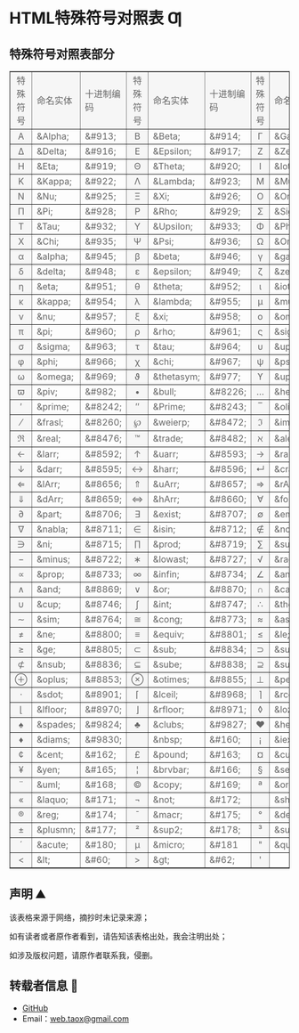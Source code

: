 # HTML特殊符号对照表 Ƣ

## 特殊符号对照表部分

<table style="color: #666666" border="1" cellspacing="1" bordercolordark="#ffffff" cellpadding="2" width="100%" align="center">
<tbody><tr height="26">
<td bgcolor="#f6f6f6" align="center">特殊符号</td>
<td bgcolor="#f6f6f6">命名实体</td>
<td bgcolor="#f6f6f6">十进制编码</td>
<td bgcolor="#f6f6f6" align="center">特殊符号</td>
<td bgcolor="#f6f6f6">命名实体</td>
<td bgcolor="#f6f6f6">十进制编码</td>
<td bgcolor="#f6f6f6" align="center">特殊符号</td>
<td bgcolor="#f6f6f6">命名实体</td>
<td bgcolor="#f6f6f6">十进制编码</td></tr>
<tr>
<td bgcolor="#f6f6f6" align="center">Α</td>
<td>&amp;Alpha;</td>
<td>&amp;#913;</td>
<td bgcolor="#f6f6f6" align="center">Β</td>
<td>&amp;Beta;</td>
<td>&amp;#914;</td>
<td bgcolor="#f6f6f6" align="center">Γ</td>
<td>&amp;Gamma;</td>
<td>&amp;#915;</td></tr>
<tr>
<td bgcolor="#f6f6f6" align="center">Δ</td>
<td>&amp;Delta;</td>
<td>&amp;#916;</td>
<td bgcolor="#f6f6f6" align="center">Ε</td>
<td>&amp;Epsilon;</td>
<td>&amp;#917;</td>
<td bgcolor="#f6f6f6" align="center">Ζ</td>
<td>&amp;Zeta;</td>
<td>&amp;#918;</td></tr>
<tr>
<td bgcolor="#f6f6f6" align="center">Η</td>
<td>&amp;Eta;</td>
<td>&amp;#919;</td>
<td bgcolor="#f6f6f6" align="center">Θ</td>
<td>&amp;Theta;</td>
<td>&amp;#920;</td>
<td bgcolor="#f6f6f6" align="center">Ι</td>
<td>&amp;Iota;</td>
<td>&amp;#921;</td></tr>
<tr>
<td bgcolor="#f6f6f6" align="center">Κ</td>
<td>&amp;Kappa;</td>
<td>&amp;#922;</td>
<td bgcolor="#f6f6f6" align="center">Λ</td>
<td>&amp;Lambda;</td>
<td>&amp;#923;</td>
<td bgcolor="#f6f6f6" align="center">Μ</td>
<td>&amp;Mu;</td>
<td>&amp;#924;</td></tr>
<tr>
<td bgcolor="#f6f6f6" align="center">Ν</td>
<td>&amp;Nu;</td>
<td>&amp;#925;</td>
<td bgcolor="#f6f6f6" align="center">Ξ</td>
<td>&amp;Xi;</td>
<td>&amp;#926;</td>
<td bgcolor="#f6f6f6" align="center">Ο</td>
<td>&amp;Omicron;</td>
<td>&amp;#927;</td></tr>
<tr>
<td bgcolor="#f6f6f6" align="center">Π</td>
<td>&amp;Pi;</td>
<td>&amp;#928;</td>
<td bgcolor="#f6f6f6" align="center">Ρ</td>
<td>&amp;Rho;</td>
<td>&amp;#929;</td>
<td bgcolor="#f6f6f6" align="center">Σ</td>
<td>&amp;Sigma;</td>
<td>&amp;#931;</td></tr>
<tr>
<td bgcolor="#f6f6f6" align="center">Τ</td>
<td>&amp;Tau;</td>
<td>&amp;#932;</td>
<td bgcolor="#f6f6f6" align="center">Υ</td>
<td>&amp;Upsilon;</td>
<td>&amp;#933;</td>
<td bgcolor="#f6f6f6" align="center">Φ</td>
<td>&amp;Phi;</td>
<td>&amp;#934;</td></tr>
<tr>
<td bgcolor="#f6f6f6" align="center">Χ</td>
<td>&amp;Chi;</td>
<td>&amp;#935;</td>
<td bgcolor="#f6f6f6" align="center">Ψ</td>
<td>&amp;Psi;</td>
<td>&amp;#936;</td>
<td bgcolor="#f6f6f6" align="center">Ω</td>
<td>&amp;Omega;</td>
<td>&amp;#937;</td></tr>
<tr>
<td bgcolor="#f6f6f6" align="center">α</td>
<td>&amp;alpha;</td>
<td>&amp;#945;</td>
<td bgcolor="#f6f6f6" align="center">β</td>
<td>&amp;beta;</td>
<td>&amp;#946;</td>
<td bgcolor="#f6f6f6" align="center">γ</td>
<td>&amp;gamma;</td>
<td>&amp;#947;</td></tr>
<tr>
<td bgcolor="#f6f6f6" align="center">δ</td>
<td>&amp;delta;</td>
<td>&amp;#948;</td>
<td bgcolor="#f6f6f6" align="center">ε</td>
<td>&amp;epsilon;</td>
<td>&amp;#949;</td>
<td bgcolor="#f6f6f6" align="center">ζ</td>
<td>&amp;zeta;</td>
<td>&amp;#950;</td></tr>
<tr>
<td bgcolor="#f6f6f6" align="center">η</td>
<td>&amp;eta;</td>
<td>&amp;#951;</td>
<td bgcolor="#f6f6f6" align="center">θ</td>
<td>&amp;theta;</td>
<td>&amp;#952;</td>
<td bgcolor="#f6f6f6" align="center">ι</td>
<td>&amp;iota;</td>
<td>&amp;#953;</td></tr>
<tr>
<td bgcolor="#f6f6f6" align="center">κ</td>
<td>&amp;kappa;</td>
<td>&amp;#954;</td>
<td bgcolor="#f6f6f6" align="center">λ</td>
<td>&amp;lambda;</td>
<td>&amp;#955;</td>
<td bgcolor="#f6f6f6" align="center">μ</td>
<td>&amp;mu;</td>
<td>&amp;#956;</td></tr>
<tr>
<td bgcolor="#f6f6f6" align="center">ν</td>
<td>&amp;nu;</td>
<td>&amp;#957;</td>
<td bgcolor="#f6f6f6" align="center">ξ</td>
<td>&amp;xi;</td>
<td>&amp;#958;</td>
<td bgcolor="#f6f6f6" align="center">ο</td>
<td>&amp;omicron;</td>
<td>&amp;#959;</td></tr>
<tr>
<td bgcolor="#f6f6f6" align="center">π</td>
<td>&amp;pi;</td>
<td>&amp;#960;</td>
<td bgcolor="#f6f6f6" align="center">ρ</td>
<td>&amp;rho;</td>
<td>&amp;#961;</td>
<td bgcolor="#f6f6f6" align="center">ς</td>
<td>&amp;sigmaf;</td>
<td>&amp;#962;</td></tr>
<tr>
<td bgcolor="#f6f6f6" align="center">σ</td>
<td>&amp;sigma;</td>
<td>&amp;#963;</td>
<td bgcolor="#f6f6f6" align="center">τ</td>
<td>&amp;tau;</td>
<td>&amp;#964;</td>
<td bgcolor="#f6f6f6" align="center">υ</td>
<td>&amp;upsilon;</td>
<td>&amp;#965;</td></tr>
<tr>
<td bgcolor="#f6f6f6" align="center">φ</td>
<td>&amp;phi;</td>
<td>&amp;#966;</td>
<td bgcolor="#f6f6f6" align="center">χ</td>
<td>&amp;chi;</td>
<td>&amp;#967;</td>
<td bgcolor="#f6f6f6" align="center">ψ</td>
<td>&amp;psi;</td>
<td>&amp;#968;</td></tr>
<tr>
<td bgcolor="#f6f6f6" align="center">ω</td>
<td>&amp;omega;</td>
<td>&amp;#969;</td>
<td bgcolor="#f6f6f6" align="center">ϑ</td>
<td>&amp;thetasym;</td>
<td>&amp;#977;</td>
<td bgcolor="#f6f6f6" align="center">ϒ</td>
<td>&amp;upsih;</td>
<td>&amp;#978;</td></tr>
<tr>
<td bgcolor="#f6f6f6" align="center">ϖ</td>
<td>&amp;piv;</td>
<td>&amp;#982;</td>
<td bgcolor="#f6f6f6" align="center">•</td>
<td>&amp;bull;</td>
<td>&amp;#8226;</td>
<td bgcolor="#f6f6f6" align="center">…</td>
<td>&amp;hellip;</td>
<td>&amp;#8230;</td></tr>
<tr>
<td bgcolor="#f6f6f6" align="center">′</td>
<td>&amp;prime;</td>
<td>&amp;#8242;</td>
<td bgcolor="#f6f6f6" align="center">″</td>
<td>&amp;Prime;</td>
<td>&amp;#8243;</td>
<td bgcolor="#f6f6f6" align="center">‾</td>
<td>&amp;oline;</td>
<td>&amp;#8254;</td></tr>
<tr>
<td bgcolor="#f6f6f6" align="center">⁄</td>
<td>&amp;frasl;</td>
<td>&amp;#8260;</td>
<td bgcolor="#f6f6f6" align="center">℘</td>
<td>&amp;weierp;</td>
<td>&amp;#8472;</td>
<td bgcolor="#f6f6f6" align="center">ℑ</td>
<td>&amp;image;</td>
<td>&amp;#8465;</td></tr>
<tr>
<td bgcolor="#f6f6f6" align="center">ℜ</td>
<td>&amp;real;</td>
<td>&amp;#8476;</td>
<td bgcolor="#f6f6f6" align="center">™</td>
<td>&amp;trade;</td>
<td>&amp;#8482;</td>
<td bgcolor="#f6f6f6" align="center">ℵ</td>
<td>&amp;alefsym;</td>
<td>&amp;#8501;</td></tr>
<tr>
<td bgcolor="#f6f6f6" align="center">←</td>
<td>&amp;larr;</td>
<td>&amp;#8592;</td>
<td bgcolor="#f6f6f6" align="center">↑</td>
<td>&amp;uarr;</td>
<td>&amp;#8593;</td>
<td bgcolor="#f6f6f6" align="center">→</td>
<td>&amp;rarr;</td>
<td>&amp;#8594;</td></tr>
<tr>
<td bgcolor="#f6f6f6" align="center">↓</td>
<td>&amp;darr;</td>
<td>&amp;#8595;</td>
<td bgcolor="#f6f6f6" align="center">↔</td>
<td>&amp;harr;</td>
<td>&amp;#8596;</td>
<td bgcolor="#f6f6f6" align="center">↵</td>
<td>&amp;crarr;</td>
<td>&amp;#8629;</td></tr>
<tr>
<td bgcolor="#f6f6f6" align="center">⇐</td>
<td>&amp;lArr;</td>
<td>&amp;#8656;</td>
<td bgcolor="#f6f6f6" align="center">⇑</td>
<td>&amp;uArr;</td>
<td>&amp;#8657;</td>
<td bgcolor="#f6f6f6" align="center">⇒</td>
<td>&amp;rArr;</td>
<td>&amp;#8658;</td></tr>
<tr>
<td bgcolor="#f6f6f6" align="center">⇓</td>
<td>&amp;dArr;</td>
<td>&amp;#8659;</td>
<td bgcolor="#f6f6f6" align="center">⇔</td>
<td>&amp;hArr;</td>
<td>&amp;#8660;</td>
<td bgcolor="#f6f6f6" align="center">∀</td>
<td>&amp;forall;</td>
<td>&amp;#8704;</td></tr>
<tr>
<td bgcolor="#f6f6f6" align="center">∂</td>
<td>&amp;part;</td>
<td>&amp;#8706;</td>
<td bgcolor="#f6f6f6" align="center">∃</td>
<td>&amp;exist;</td>
<td>&amp;#8707;</td>
<td bgcolor="#f6f6f6" align="center">∅</td>
<td>&amp;empty;</td>
<td>&amp;#8709;</td></tr>
<tr>
<td bgcolor="#f6f6f6" align="center">∇</td>
<td>&amp;nabla;</td>
<td>&amp;#8711;</td>
<td bgcolor="#f6f6f6" align="center">∈</td>
<td>&amp;isin;</td>
<td>&amp;#8712;</td>
<td bgcolor="#f6f6f6" align="center">∉</td>
<td>&amp;notin;</td>
<td>&amp;#8713;</td></tr>
<tr>
<td bgcolor="#f6f6f6" align="center">∋</td>
<td>&amp;ni;</td>
<td>&amp;#8715;</td>
<td bgcolor="#f6f6f6" align="center">∏</td>
<td>&amp;prod;</td>
<td>&amp;#8719;</td>
<td bgcolor="#f6f6f6" align="center">∑</td>
<td>&amp;sum;</td>
<td>&amp;#8722;</td></tr>
<tr>
<td bgcolor="#f6f6f6" align="center">−</td>
<td>&amp;minus;</td>
<td>&amp;#8722;</td>
<td bgcolor="#f6f6f6" align="center">∗</td>
<td>&amp;lowast;</td>
<td>&amp;#8727;</td>
<td bgcolor="#f6f6f6" align="center">√</td>
<td>&amp;radic;</td>
<td>&amp;#8730;</td></tr>
<tr>
<td bgcolor="#f6f6f6" align="center">∝</td>
<td>&amp;prop;</td>
<td>&amp;#8733;</td>
<td bgcolor="#f6f6f6" align="center">∞</td>
<td>&amp;infin;</td>
<td>&amp;#8734;</td>
<td bgcolor="#f6f6f6" align="center">∠</td>
<td>&amp;ang;</td>
<td>&amp;#8736;</td></tr>
<tr>
<td bgcolor="#f6f6f6" align="center">∧</td>
<td>&amp;and;</td>
<td>&amp;#8869;</td>
<td bgcolor="#f6f6f6" align="center">∨</td>
<td>&amp;or;</td>
<td>&amp;#8870;</td>
<td bgcolor="#f6f6f6" align="center">∩</td>
<td>&amp;cap;</td>
<td>&amp;#8745;</td></tr>
<tr>
<td bgcolor="#f6f6f6" align="center">∪</td>
<td>&amp;cup;</td>
<td>&amp;#8746;</td>
<td bgcolor="#f6f6f6" align="center">∫</td>
<td>&amp;int;</td>
<td>&amp;#8747;</td>
<td bgcolor="#f6f6f6" align="center">∴</td>
<td>&amp;there4;</td>
<td>&amp;#8756;</td></tr>
<tr>
<td bgcolor="#f6f6f6" align="center">∼</td>
<td>&amp;sim;</td>
<td>&amp;#8764;</td>
<td bgcolor="#f6f6f6" align="center">≅</td>
<td>&amp;cong;</td>
<td>&amp;#8773;</td>
<td bgcolor="#f6f6f6" align="center">≈</td>
<td>&amp;asymp;</td>
<td>&amp;#8773;</td></tr>
<tr>
<td bgcolor="#f6f6f6" align="center">≠</td>
<td>&amp;ne;</td>
<td>&amp;#8800;</td>
<td bgcolor="#f6f6f6" align="center">≡</td>
<td>&amp;equiv;</td>
<td>&amp;#8801;</td>
<td bgcolor="#f6f6f6" align="center">≤</td>
<td>&amp;le;</td>
<td>&amp;#8804;</td></tr>
<tr>
<td bgcolor="#f6f6f6" align="center">≥</td>
<td>&amp;ge;</td>
<td>&amp;#8805;</td>
<td bgcolor="#f6f6f6" align="center">⊂</td>
<td>&amp;sub;</td>
<td>&amp;#8834;</td>
<td bgcolor="#f6f6f6" align="center">⊃</td>
<td>&amp;sup;</td>
<td>&amp;#8835;</td></tr>
<tr>
<td bgcolor="#f6f6f6" align="center">⊄</td>
<td>&amp;nsub;</td>
<td>&amp;#8836;</td>
<td bgcolor="#f6f6f6" align="center">⊆</td>
<td>&amp;sube;</td>
<td>&amp;#8838;</td>
<td bgcolor="#f6f6f6" align="center">⊇</td>
<td>&amp;supe;</td>
<td>&amp;#8839;</td></tr>
<tr>
<td bgcolor="#f6f6f6" align="center">⊕</td>
<td>&amp;oplus;</td>
<td>&amp;#8853;</td>
<td bgcolor="#f6f6f6" align="center">⊗</td>
<td>&amp;otimes;</td>
<td>&amp;#8855;</td>
<td bgcolor="#f6f6f6" align="center">⊥</td>
<td>&amp;perp;</td>
<td>&amp;#8869;</td></tr>
<tr>
<td bgcolor="#f6f6f6" align="center">⋅</td>
<td>&amp;sdot;</td>
<td>&amp;#8901;</td>
<td bgcolor="#f6f6f6" align="center">⌈</td>
<td>&amp;lceil;</td>
<td>&amp;#8968;</td>
<td bgcolor="#f6f6f6" align="center">⌉</td>
<td>&amp;rceil;</td>
<td>&amp;#8969;</td></tr>
<tr>
<td bgcolor="#f6f6f6" align="center">⌊</td>
<td>&amp;lfloor;</td>
<td>&amp;#8970;</td>
<td bgcolor="#f6f6f6" align="center">⌋</td>
<td>&amp;rfloor;</td>
<td>&amp;#8971;</td>
<td bgcolor="#f6f6f6" align="center">◊</td>
<td>&amp;loz;</td>
<td>&amp;#9674;</td></tr>
<tr>
<td bgcolor="#f6f6f6" align="center">♠</td>
<td>&amp;spades;</td>
<td>&amp;#9824;</td>
<td bgcolor="#f6f6f6" align="center">♣</td>
<td>&amp;clubs;</td>
<td>&amp;#9827;</td>
<td bgcolor="#f6f6f6" align="center">♥</td>
<td>&amp;hearts;</td>
<td>&amp;#9829;</td></tr>
<tr>
<td bgcolor="#f6f6f6" align="center">♦</td>
<td>&amp;diams;</td>
<td>&amp;#9830;</td>
<td bgcolor="#f6f6f6" align="center">&nbsp;</td>
<td>&amp;nbsp;</td>
<td>&amp;#160;</td>
<td bgcolor="#f6f6f6" align="center">¡</td>
<td>&amp;iexcl;</td>
<td>&amp;#161;</td></tr>
<tr>
<td bgcolor="#f6f6f6" align="center">¢</td>
<td>&amp;cent;</td>
<td>&amp;#162;</td>
<td bgcolor="#f6f6f6" align="center">£</td>
<td>&amp;pound;</td>
<td>&amp;#163;</td>
<td bgcolor="#f6f6f6" align="center">¤</td>
<td>&amp;curren;</td>
<td>&amp;#164;</td></tr>
<tr>
<td bgcolor="#f6f6f6" align="center">¥</td>
<td>&amp;yen;</td>
<td>&amp;#165;</td>
<td bgcolor="#f6f6f6" align="center">¦</td>
<td>&amp;brvbar;</td>
<td>&amp;#166;</td>
<td bgcolor="#f6f6f6" align="center">§</td>
<td>&amp;sect;</td>
<td>&amp;#167;</td></tr>
<tr>
<td bgcolor="#f6f6f6" align="center">¨</td>
<td>&amp;uml;</td>
<td>&amp;#168;</td>
<td bgcolor="#f6f6f6" align="center">©</td>
<td>&amp;copy;</td>
<td>&amp;#169;</td>
<td bgcolor="#f6f6f6" align="center">ª</td>
<td>&amp;ordf;</td>
<td>&amp;#170;</td></tr>
<tr>
<td bgcolor="#f6f6f6" align="center">«</td>
<td>&amp;laquo;</td>
<td>&amp;#171;</td>
<td bgcolor="#f6f6f6" align="center">¬</td>
<td>&amp;not;</td>
<td>&amp;#172;</td>
<td bgcolor="#f6f6f6" align="center">­</td>
<td>&amp;shy;</td>
<td>&amp;#173;</td></tr>
<tr>
<td bgcolor="#f6f6f6" align="center">®</td>
<td>&amp;reg;</td>
<td>&amp;#174;</td>
<td bgcolor="#f6f6f6" align="center">¯</td>
<td>&amp;macr;</td>
<td>&amp;#175;</td>
<td bgcolor="#f6f6f6" align="center">°</td>
<td>&amp;deg;</td>
<td>&amp;#176;</td></tr>
<tr>
<td bgcolor="#f6f6f6" align="center">±</td>
<td>&amp;plusmn;</td>
<td>&amp;#177;</td>
<td bgcolor="#f6f6f6" align="center">²</td>
<td>&amp;sup2;</td>
<td>&amp;#178;</td>
<td bgcolor="#f6f6f6" align="center">³</td>
<td>&amp;sup3;</td>
<td>&amp;#179;</td></tr>
<tr>
<td bgcolor="#f6f6f6" align="center">´</td>
<td>&amp;acute;</td>
<td>&amp;#180;</td>
<td bgcolor="#f6f6f6" align="center">µ</td>
<td>&amp;micro;</td>
<td>&amp;#181</td>
<td bgcolor="#f6f6f6" align="center">"</td>
<td>&amp;quot;</td>
<td>&amp;#34;</td></tr>
<tr>
<td bgcolor="#f6f6f6" align="center">&lt;</td>
<td>&amp;lt;</td>
<td>&amp;#60;</td>
<td bgcolor="#f6f6f6" align="center">&gt;</td>
<td>&amp;gt;</td>
<td>&amp;#62;</td>
<td bgcolor="#f6f6f6" align="center">'</td>
<td>&nbsp;</td>
<td>&amp;#39;</td></tr></tbody></table>

## 声明 ⛰️

该表格来源于网络，摘抄时未记录来源；

如有读者或者原作者看到，请告知该表格出处，我会注明出处；

如涉及版权问题，请原作者联系我，侵删。

## 转载者信息 🐶

* [GitHub](hppts://github.com/Tao-Quixote)
* Email：<web.taox@gmail.com>